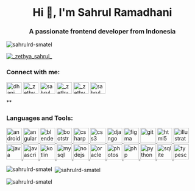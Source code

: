 <h1 align="center">Hi 👋, I'm Sahrul Ramadhani</h1>
<h3 align="center">A passionate frontend developer from Indonesia</h3>

<p align="left"> <img src="https://komarev.com/ghpvc/?username=sahrulrd-smatel&label=Profile%20views&color=0e75b6&style=flat" alt="sahrulrd-smatel" /> </p>


<p align="left"> <a href="https://twitter.com/_zethya_sahrul_" target="blank"><img src="https://img.shields.io/twitter/follow/_zethya_sahrul_?logo=twitter&style=for-the-badge" alt="_zethya_sahrul_" /></a> </p>

<h3 align="left">Connect with me:</h3>
<p align="left">
<a href="https://dev.to/dhani" target="blank"><img align="center" src="https://cdn.jsdelivr.net/npm/simple-icons@3.0.1/icons/dev-dot-to.svg" alt="dhani" height="30" width="40" /></a>
<a href="https://twitter.com/_zethya_sahrul_" target="blank"><img align="center" src="https://cdn.jsdelivr.net/npm/simple-icons@3.0.1/icons/twitter.svg" alt="_zethya_sahrul_" height="30" width="40" /></a>
<a href="https://linkedin.com/in/sahrul ramadhani" target="blank"><img align="center" src="https://cdn.jsdelivr.net/npm/simple-icons@3.0.1/icons/linkedin.svg" alt="sahrul ramadhani" height="30" width="40" /></a>
<a href="https://fb.com/_zethya_sahrul_" target="blank"><img align="center" src="https://cdn.jsdelivr.net/npm/simple-icons@3.0.1/icons/facebook.svg" alt="_zethya_sahrul_" height="30" width="40" /></a>
<a href="https://instagram.com/_zethya_sahrul_" target="blank"><img align="center" src="https://cdn.jsdelivr.net/npm/simple-icons@3.0.1/icons/instagram.svg" alt="_zethya_sahrul_" height="30" width="40" /></a>
<a href="https://www.hackerrank.com/sahrul_r_dhani" target="blank"><img align="center" src="https://cdn.jsdelivr.net/npm/simple-icons@3.0.1/icons/hackerrank.svg" alt="sahrul_r_dhani" height="30" width="40" /></a>
</p>
**

<h3 align="left">Languages and Tools:</h3>
<p align="left"> <a href="https://developer.android.com" target="_blank"> <img src="https://devicons.github.io/devicon/devicon.git/icons/android/android-original-wordmark.svg" alt="android" width="40" height="40"/> </a> <a href="https://angular.io" target="_blank"> <img src="https://devicons.github.io/devicon/devicon.git/icons/angularjs/angularjs-original.svg" alt="angularjs" width="40" height="40"/> </a> <a href="https://www.blender.org/" target="_blank"> <img src="https://download.blender.org/branding/community/blender_community_badge_white.svg" alt="blender" width="40" height="40"/> </a> <a href="https://getbootstrap.com" target="_blank"> <img src="https://devicons.github.io/devicon/devicon.git/icons/bootstrap/bootstrap-plain.svg" alt="bootstrap" width="40" height="40"/> </a> <a href="https://www.w3schools.com/cs/" target="_blank"> <img src="https://devicons.github.io/devicon/devicon.git/icons/csharp/csharp-original.svg" alt="csharp" width="40" height="40"/> </a> <a href="https://www.w3schools.com/css/" target="_blank"> <img src="https://devicons.github.io/devicon/devicon.git/icons/css3/css3-original-wordmark.svg" alt="css3" width="40" height="40"/> </a> <a href="https://www.djangoproject.com/" target="_blank"> <img src="https://devicons.github.io/devicon/devicon.git/icons/django/django-original.svg" alt="django" width="40" height="40"/> </a> <a href="https://www.figma.com/" target="_blank"> <img src="https://www.vectorlogo.zone/logos/figma/figma-icon.svg" alt="figma" width="40" height="40"/> </a> <a href="https://git-scm.com/" target="_blank"> <img src="https://www.vectorlogo.zone/logos/git-scm/git-scm-icon.svg" alt="git" width="40" height="40"/> </a> <a href="https://www.w3.org/html/" target="_blank"> <img src="https://devicons.github.io/devicon/devicon.git/icons/html5/html5-original-wordmark.svg" alt="html5" width="40" height="40"/> </a> <a href="https://www.adobe.com/in/products/illustrator.html" target="_blank"> <img src="https://www.vectorlogo.zone/logos/adobe_illustrator/adobe_illustrator-icon.svg" alt="illustrator" width="40" height="40"/> </a> <a href="https://www.java.com" target="_blank"> <img src="https://devicons.github.io/devicon/devicon.git/icons/java/java-original-wordmark.svg" alt="java" width="40" height="40"/> </a> <a href="https://developer.mozilla.org/en-US/docs/Web/JavaScript" target="_blank"> <img src="https://devicons.github.io/devicon/devicon.git/icons/javascript/javascript-original.svg" alt="javascript" width="40" height="40"/> </a> <a href="https://kotlinlang.org" target="_blank"> <img src="https://www.vectorlogo.zone/logos/kotlinlang/kotlinlang-icon.svg" alt="kotlin" width="40" height="40"/> </a> <a href="https://www.mysql.com/" target="_blank"> <img src="https://devicons.github.io/devicon/devicon.git/icons/mysql/mysql-original-wordmark.svg" alt="mysql" width="40" height="40"/> </a> <a href="https://nodejs.org" target="_blank"> <img src="https://devicons.github.io/devicon/devicon.git/icons/nodejs/nodejs-original-wordmark.svg" alt="nodejs" width="40" height="40"/> </a> <a href="https://www.oracle.com/" target="_blank"> <img src="https://devicons.github.io/devicon/devicon.git/icons/oracle/oracle-original.svg" alt="oracle" width="40" height="40"/> </a> <a href="https://www.photoshop.com/en" target="_blank"> <img src="https://devicons.github.io/devicon/devicon.git/icons/photoshop/photoshop-plain.svg" alt="photoshop" width="40" height="40"/> </a> <a href="https://www.php.net" target="_blank"> <img src="https://devicons.github.io/devicon/devicon.git/icons/php/php-original.svg" alt="php" width="40" height="40"/> </a> <a href="https://www.python.org" target="_blank"> <img src="https://devicons.github.io/devicon/devicon.git/icons/python/python-original.svg" alt="python" width="40" height="40"/> </a> <a href="https://www.sqlite.org/" target="_blank"> <img src="https://www.vectorlogo.zone/logos/sqlite/sqlite-icon.svg" alt="sqlite" width="40" height="40"/> </a> <a href="https://www.typescriptlang.org/" target="_blank"> <img src="https://devicons.github.io/devicon/devicon.git/icons/typescript/typescript-original.svg" alt="typescript" width="40" height="40"/> </a> </p>

<p><img align="left" src="https://github-readme-stats.vercel.app/api/top-langs?username=sahrulrd-smatel&show_icons=true&locale=en&layout=compact" alt="sahrulrd-smatel" /></p>

<p>&nbsp;<img align="center" src="https://github-readme-stats.vercel.app/api?username=sahrulrd-smatel&show_icons=true&locale=en" alt="sahrulrd-smatel" /></p>

<p><img align="center" src="https://github-readme-streak-stats.herokuapp.com/?user=sahrulrd-smatel&" alt="sahrulrd-smatel" /></p>

